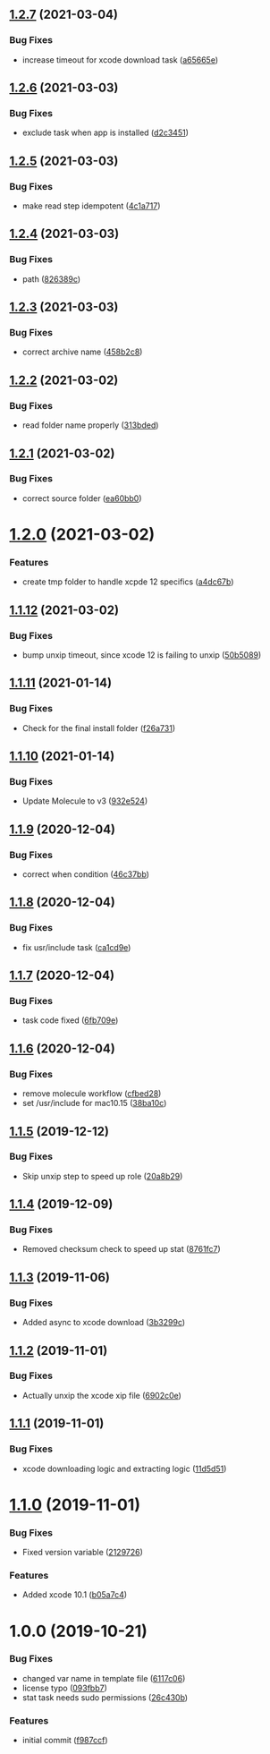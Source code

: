 ## [1.2.7](https://github.com/mongodb-ansible-roles/ansible-role-xcode/compare/v1.2.6...v1.2.7) (2021-03-04)


### Bug Fixes

* increase timeout for xcode download task ([a65665e](https://github.com/mongodb-ansible-roles/ansible-role-xcode/commit/a65665e3b744d163195fbb36aea803214a57ca56))

## [1.2.6](https://github.com/mongodb-ansible-roles/ansible-role-xcode/compare/v1.2.5...v1.2.6) (2021-03-03)


### Bug Fixes

* exclude task when app is installed ([d2c3451](https://github.com/mongodb-ansible-roles/ansible-role-xcode/commit/d2c34512ab4ee3f5ec2865b798ff5ef7572c4bd9))

## [1.2.5](https://github.com/mongodb-ansible-roles/ansible-role-xcode/compare/v1.2.4...v1.2.5) (2021-03-03)


### Bug Fixes

* make read step idempotent ([4c1a717](https://github.com/mongodb-ansible-roles/ansible-role-xcode/commit/4c1a7175a2ade90745fa5a829e06d37ece3ee8a7))

## [1.2.4](https://github.com/mongodb-ansible-roles/ansible-role-xcode/compare/v1.2.3...v1.2.4) (2021-03-03)


### Bug Fixes

* path ([826389c](https://github.com/mongodb-ansible-roles/ansible-role-xcode/commit/826389c2a10d5b40c54f65eab2c8e3de656b6b36))

## [1.2.3](https://github.com/mongodb-ansible-roles/ansible-role-xcode/compare/v1.2.2...v1.2.3) (2021-03-03)


### Bug Fixes

* correct archive name ([458b2c8](https://github.com/mongodb-ansible-roles/ansible-role-xcode/commit/458b2c80eee30e78f1fe33a53e0ff492d85d0107))

## [1.2.2](https://github.com/mongodb-ansible-roles/ansible-role-xcode/compare/v1.2.1...v1.2.2) (2021-03-02)


### Bug Fixes

* read folder name properly ([313bded](https://github.com/mongodb-ansible-roles/ansible-role-xcode/commit/313bded15f1d1921b35f57b05d5a8ef8ade279c7))

## [1.2.1](https://github.com/mongodb-ansible-roles/ansible-role-xcode/compare/v1.2.0...v1.2.1) (2021-03-02)


### Bug Fixes

* correct source folder ([ea60bb0](https://github.com/mongodb-ansible-roles/ansible-role-xcode/commit/ea60bb087b9d433c00c458248749f4c899c1a8a1))

# [1.2.0](https://github.com/mongodb-ansible-roles/ansible-role-xcode/compare/v1.1.12...v1.2.0) (2021-03-02)


### Features

* create tmp folder to handle xcpde 12 specifics ([a4dc67b](https://github.com/mongodb-ansible-roles/ansible-role-xcode/commit/a4dc67bae4e79641aeba81a287f0eb9f3183c12b))

## [1.1.12](https://github.com/mongodb-ansible-roles/ansible-role-xcode/compare/v1.1.11...v1.1.12) (2021-03-02)


### Bug Fixes

* bump unxip timeout, since xcode 12 is failing to unxip ([50b5089](https://github.com/mongodb-ansible-roles/ansible-role-xcode/commit/50b5089c1bc0cee2fdc1ef4800f7cf3606d735e8))

## [1.1.11](https://github.com/mongodb-ansible-roles/ansible-role-xcode/compare/v1.1.10...v1.1.11) (2021-01-14)


### Bug Fixes

* Check for the final install folder ([f26a731](https://github.com/mongodb-ansible-roles/ansible-role-xcode/commit/f26a731b017e0a8b1d434f162db6af1f0da769bc))

## [1.1.10](https://github.com/mongodb-ansible-roles/ansible-role-xcode/compare/v1.1.9...v1.1.10) (2021-01-14)


### Bug Fixes

* Update Molecule to v3 ([932e524](https://github.com/mongodb-ansible-roles/ansible-role-xcode/commit/932e5241025130bcd9d299d1c5ee6146c4dd94c6))

## [1.1.9](https://github.com/mongodb-ansible-roles/ansible-role-xcode/compare/v1.1.8...v1.1.9) (2020-12-04)


### Bug Fixes

* correct when condition ([46c37bb](https://github.com/mongodb-ansible-roles/ansible-role-xcode/commit/46c37bb1add9af4890571cb0d4d87ab1be7e9615))

## [1.1.8](https://github.com/mongodb-ansible-roles/ansible-role-xcode/compare/v1.1.7...v1.1.8) (2020-12-04)


### Bug Fixes

* fix usr/include task ([ca1cd9e](https://github.com/mongodb-ansible-roles/ansible-role-xcode/commit/ca1cd9ee8eb0d9dcf998091a05aa3ce4fcbac60a))

## [1.1.7](https://github.com/mongodb-ansible-roles/ansible-role-xcode/compare/v1.1.6...v1.1.7) (2020-12-04)


### Bug Fixes

* task code fixed ([6fb709e](https://github.com/mongodb-ansible-roles/ansible-role-xcode/commit/6fb709ea8a39c2f842f387c48e66f34c2c9cc490))

## [1.1.6](https://github.com/mongodb-ansible-roles/ansible-role-xcode/compare/v1.1.5...v1.1.6) (2020-12-04)


### Bug Fixes

* remove molecule workflow ([cfbed28](https://github.com/mongodb-ansible-roles/ansible-role-xcode/commit/cfbed288e48449460840705c5492d825d759c70c))
* set /usr/include for mac10.15 ([38ba10c](https://github.com/mongodb-ansible-roles/ansible-role-xcode/commit/38ba10c8a268534c33402536e8bea4dfbc557c5c))

## [1.1.5](https://github.com/mongodb-ansible-roles/ansible-role-xcode/compare/v1.1.4...v1.1.5) (2019-12-12)


### Bug Fixes

* Skip unxip step to speed up role ([20a8b29](https://github.com/mongodb-ansible-roles/ansible-role-xcode/commit/20a8b29f5a501cd97e5e06d062a631591b62d2cd))

## [1.1.4](https://github.com/mongodb-ansible-roles/ansible-role-xcode/compare/v1.1.3...v1.1.4) (2019-12-09)


### Bug Fixes

* Removed checksum check to speed up stat ([8761fc7](https://github.com/mongodb-ansible-roles/ansible-role-xcode/commit/8761fc7168d217a56cf2c9e34acf0e1bdc19fb64))

## [1.1.3](https://github.com/mongodb-ansible-roles/ansible-role-xcode/compare/v1.1.2...v1.1.3) (2019-11-06)


### Bug Fixes

* Added async to xcode download ([3b3299c](https://github.com/mongodb-ansible-roles/ansible-role-xcode/commit/3b3299c8232f527bdf6695421691f16f768d3a15))

## [1.1.2](https://github.com/mongodb-ansible-roles/ansible-role-xcode/compare/v1.1.1...v1.1.2) (2019-11-01)


### Bug Fixes

* Actually unxip the xcode xip file ([6902c0e](https://github.com/mongodb-ansible-roles/ansible-role-xcode/commit/6902c0e7266dc982edcb03cd91fc60ecfa189a90))

## [1.1.1](https://github.com/mongodb-ansible-roles/ansible-role-xcode/compare/v1.1.0...v1.1.1) (2019-11-01)


### Bug Fixes

* xcode downloading logic and extracting logic ([11d5d51](https://github.com/mongodb-ansible-roles/ansible-role-xcode/commit/11d5d51093a1318e61a519a32fd1df7df2f212c8))

# [1.1.0](https://github.com/mongodb-ansible-roles/ansible-role-xcode/compare/v1.0.0...v1.1.0) (2019-11-01)


### Bug Fixes

* Fixed version variable ([2129726](https://github.com/mongodb-ansible-roles/ansible-role-xcode/commit/212972678c8f581d1df763175b0427e0431f8ffe))


### Features

* Added xcode 10.1 ([b05a7c4](https://github.com/mongodb-ansible-roles/ansible-role-xcode/commit/b05a7c4f90d3d60dd7e4c634874bd280882d22cb))

# 1.0.0 (2019-10-21)


### Bug Fixes

* changed var name in template file ([6117c06](https://github.com/mongodb-ansible-roles/ansible-role-xcode/commit/6117c06f1dcf32192ee8252b901677a1e8e69ce6))
* license typo ([093fbb7](https://github.com/mongodb-ansible-roles/ansible-role-xcode/commit/093fbb77c5fdc591f72c4e9869673967e8292fa6))
* stat task needs sudo permissions ([26c430b](https://github.com/mongodb-ansible-roles/ansible-role-xcode/commit/26c430b067ceb8ea0ef12ef841cf90cd3092ae3d))


### Features

* initial commit ([f987ccf](https://github.com/mongodb-ansible-roles/ansible-role-xcode/commit/f987ccfd2b790820fdd04394dc646d1d2f4a40d2))
